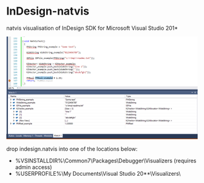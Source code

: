 # InDesign-natvis
natvis visualisation of InDesign SDK for Microsoft Visual Studio 201*


![Alt text](/images/watch.png?raw=true "examples of some times")


drop indesign.natvis into one of the locations below:

 - %VSINSTALLDIR%\Common7\Packages\Debugger\Visualizers (requires admin access)
 - %USERPROFILE%\My Documents\Visual Studio 20**\Visualizers\
